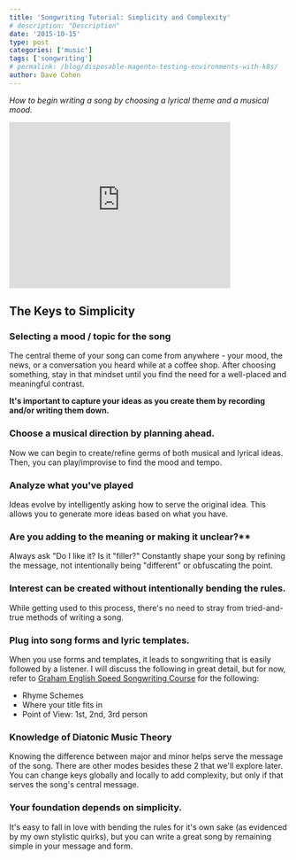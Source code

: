 ```yaml
---
title: 'Songwriting Tutorial: Simplicity and Complexity'
# description: "Description"
date: '2015-10-15'
type: post
categories: ['music']
tags: ['songwriting']
# permalink: /blog/disposable-magento-testing-environments-with-k8s/
author: Dave Cohen
---
```


_How to begin writing a song by choosing a lyrical theme and a musical mood._

<iframe width="400" height="300" src="https://www.youtube.com/embed/CB_qvjb5b2Y" frameborder="0" allow="accelerometer; autoplay; encrypted-media; gyroscope; picture-in-picture" allowfullscreen></iframe>

## The Keys to Simplicity

### Selecting a mood / topic for the song

The central theme of your song can come from anywhere - your mood, the news, or a conversation you heard while at a coffee shop. After choosing something, stay in that mindset until you find the need for a well-placed and meaningful contrast.

**It's important to capture your ideas as you create them by recording and/or writing them down.**

### Choose a musical direction by planning ahead.

Now we can begin to create/refine germs of both musical and lyrical ideas. Then, you can play/improvise to find the mood and tempo.

### Analyze what you've played

Ideas evolve by intelligently asking how to serve the original idea. This allows you to generate more ideas based on what you have.

### Are you adding to the meaning or making it unclear?\*\*

Always ask "Do I like it? Is it "filler?" Constantly shape your song by refining the message, not intentionally being "different" or obfuscating the point.

### Interest can be created without intentionally bending the rules.

While getting used to this process, there's no need to stray from tried-and-true methods of writing a song.

### Plug into song forms and lyric templates.

When you use forms and templates, it leads to songwriting that is easily followed by a listener. I will discuss the following in great detail, but for now, refer to [Graham English Speed Songwriting Course](https://speedsongwriting.com/about/) for the following:

- Rhyme Schemes
- Where your title fits in
- Point of View: 1st, 2nd, 3rd person

### Knowledge of Diatonic Music Theory

Knowing the difference between major and minor helps serve the message of the song. There are other modes besides these 2 that we'll explore later. You can change keys globally and locally to add complexity, but only if that serves the song's central message.

### Your foundation depends on simplicity.

It's easy to fall in love with bending the rules for it's own sake (as evidenced by my own stylistic quirks), but you can write a great song by remaining simple in your message and form.
